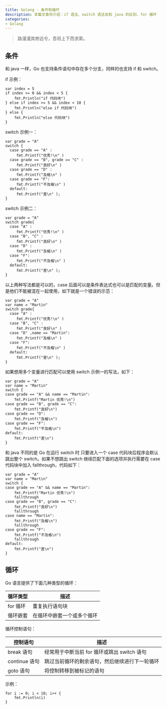 ```yaml
---
title: Golang - 条件和循环
description: 本篇文章将介绍：if 语法、switch 语法及和 java 的区别、for 循环
categories:
- Golang
---
```


> 路漫漫其修远兮，吾将上下而求索。

## 条件

和 java 一样，Go 也支持条件语句中存在多个分支，同样的也支持 if 和 switch。

if 示例：

```
var index = 5
if index >= 0 && index < 5 {
    fmt.Println("if 代码块") 
} else if index >= 5 && index < 10 {
    fmt.Println("else if 代码块") 
} else {
    fmt.Println("else 代码块") 
}
```

switch 示例一：
```
var grade = "A"
switch {
  case grade == "A" :
     fmt.Printf("优秀!\n" )    
  case grade == "B", grade == "C" :
     fmt.Printf("良好\n" )      
  case grade == "D" :
     fmt.Printf("及格\n" )      
  case grade == "F":
     fmt.Printf("不及格\n" )
  default:
     fmt.Printf("差\n" );
}
```
switch 示例二：
```
var grade = "A"
switch grade{
  case "A" :
     fmt.Printf("优秀!\n" )    
  case "B", "C" :
     fmt.Printf("良好\n" )      
  case "D" :
     fmt.Printf("及格\n" )      
  case "F":
     fmt.Printf("不及格\n" )
  default:
     fmt.Printf("差\n" );
}
```
以上两种写法都是可以的，case 后面可以是条件表达式也可以是匹配的变量。但是他们不能被混在一起使用，如下就是一个错误的示范：
```
var grade = "A"
var name = "Martin"
switch grade{
  case "A" :
     fmt.Printf("优秀!\n" )    
  case "B", "C" :
     fmt.Printf("良好\n" )      
  case "D" ,name == "Martin":
     fmt.Printf("及格\n" )      
  case "F":
     fmt.Printf("不及格\n" )
  default:
     fmt.Printf("差\n" );
}
```
如果想用多个变量进行匹配可以使用 switch 示例一的写法，如下：
```
var grade = "A"
var name = "Martin"
switch {
case grade == "A" && name == "Martin":
    fmt.Printf("Martin 优秀!\n")
case grade == "B", grade == "C":
    fmt.Printf("良好\n")
case grade == "D":
    fmt.Printf("及格\n")
case grade == "F":
    fmt.Printf("不及格\n")
default:
    fmt.Printf("差\n")
}
```
和 java 不同的是 Go 在运行 switch 时 只要进入一个 case 代码块后程序会默认跳出整个 switch。如果不想跳出 switch 继续匹配下面的选项并执行需要在 case 代码块中加入 fallthrough，代码如下：
```
var grade = "A"
var name = "Martin"
switch {
case grade == "A" && name == "Martin":
    fmt.Printf("Martin 优秀!\n")
    fallthrough
case grade == "B", grade == "C":
    fmt.Printf("良好\n")
    fallthrough
case name == "Martin":
    fmt.Printf("及格\n")
    fallthrough
case grade == "F":
    fmt.Printf("不及格\n")
    fallthrough
default:
    fmt.Printf("差\n")
}
```


## 循环

Go 语言提供了下面几种类型的循环：

|循环类型|描述|
|---|---|
|for 循环|重复执行语句块|
|循环嵌套|在循环中嵌套一个或多个循环|

循环控制语句：

|控制语句|描述|
|---|---|
|break 语句|经常用于中断当前 for 循环或跳出 switch 语句|
|continue 语句|跳过当前循环的剩余语句，然后继续进行下一轮循环|
|goto 语句|将控制转移到被标记的语句|

示例：
```
for i := 0; i < 10; i++ {
    fmt.Println(i)
}
```












